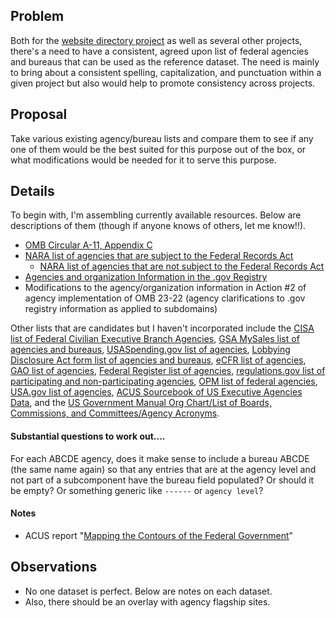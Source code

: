 ## Problem

Both for the [website directory project](https://github.com/GSA/site-scanning-documentation/blob/main/about/project-management/proposals/agency-bureau-website-directory.md) as well as several other projects, there's a need to have a consistent, agreed upon list of federal agencies and bureaus that can be used as the reference dataset.  The need is mainly to bring about a consistent spelling, capitalization, and punctuation within a given project but also would help to promote consistency across projects.  

## Proposal 

Take various existing agency/bureau lists and compare them to see if any one of them would be the best suited for this purpose out of the box, or what modifications would be needed for it to serve this purpose.  

## Details 

To begin with, I'm assembling currently available resources.  Below are descriptions of them (though if anyone knows of others, let me know!!).  

- [OMB Circular A-11, Appendix C](https://www.whitehouse.gov/wp-content/uploads/2018/06/a11.pdf#page=849)
- [NARA list of agencies that are subject to the Federal Records Act](https://www.archives.gov/records-mgmt/appraisal/work-group-all.html)
  - [NARA list of agencies that are not subject to the Federal Records Act](https://www.archives.gov/records-mgmt/agency/non-fra)
-  [Agencies and organization Information in the .gov Registry](https://github.com/cisagov/dotgov-data/blob/main/current-federal.csv)
-  Modifications to the agency/organization information in Action #2 of agency implementation of OMB 23-22 (agency clarifications to .gov registry information as applied to subdomains)

Other lists that are candidates but I haven't incorporated include the [CISA list of Federal Civilian Executive Branch Agencies](https://www.cisa.gov/news-events/directives/federal-civilian-executive-branch-agencies-list), [GSA MySales list of agencies and bureaus](https://mysales.fas.gsa.gov/htm/agencybureaucodes.htm), [USASpending.gov list of agencies](https://www.usaspending.gov/agency), [Lobbying Disclosure Act form list of agencies and bureaus](https://lda.congress.gov/ld/help/default.htm?turl=Documents%2FAppNames.htm), [eCFR list of agencies](https://www.ecfr.gov/agencies), [GAO list of agencies](https://www.gao.gov/agencies/all-agencies), [Federal Register list of agencies](https://www.federalregister.gov/agencies), [regulations.gov list of participating and non-participating agencies](https://www.regulations.gov/agencies), [OPM list of federal agencies](https://www.opm.gov/about-us/open-government/Data/Apps/Agencies/), [USA.gov list of agencies](https://www.usa.gov/agency-index), [ACUS Sourcebook of US Executive Agencies Data](https://www.acus.gov/appendix/sourcebook-data), and the [US Government Manual Org Chart/List of Boards, Commissions, and Committees/Agency Acronyms](https://www.usgovernmentmanual.gov/).


#### Substantial questions to work out....

For each ABCDE agency, does it make sense to include a bureau ABCDE (the same name again) so that any entries that are at the agency level and not part of a subcomponent have the bureau field populated?  Or should it be empty?  Or something generic like `------` or `agency level`?



#### Notes
- ACUS report "[Mapping the Contours of the Federal Government](https://www.acus.gov/sites/default/files/documents/EXCERPT_ABA_Spring2013_final.pdf)"



## Observations 

- No one dataset is perfect.  Below are notes on each dataset.
- Also, there should be an overlay with agency flagship sites.  





